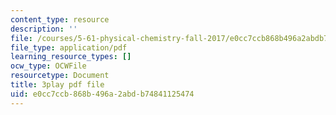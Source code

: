 ```yaml
---
content_type: resource
description: ''
file: /courses/5-61-physical-chemistry-fall-2017/e0cc7ccb868b496a2abdb74841125474_BEs4K6LSGzo.pdf
file_type: application/pdf
learning_resource_types: []
ocw_type: OCWFile
resourcetype: Document
title: 3play pdf file
uid: e0cc7ccb-868b-496a-2abd-b74841125474
---
```

